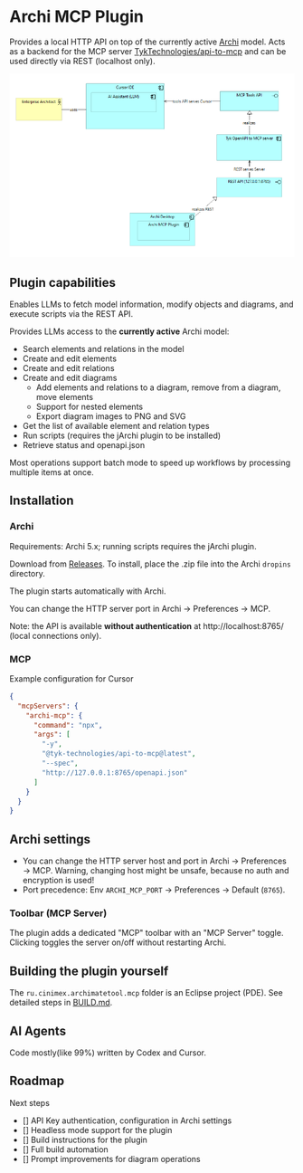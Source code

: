 # Archi MCP Plugin

Provides a local HTTP API on top of the currently active [Archi](https://archimatetool.com/) model. Acts as a backend for the MCP server [TykTechnologies/api-to-mcp](https://github.com/TykTechnologies/api-to-mcp) and can be used directly via REST (localhost only).

![image](docs/image.png)


## Plugin capabilities
Enables LLMs to fetch model information, modify objects and diagrams, and execute scripts via the REST API.


Provides LLMs access to the **currently active** Archi model:
- Search elements and relations in the model
- Create and edit elements
- Create and edit relations
- Create and edit diagrams
  - Add elements and relations to a diagram, remove from a diagram, move elements
  - Support for nested elements
  - Export diagram images to PNG and SVG
- Get the list of available element and relation types
- Run scripts (requires the jArchi plugin to be installed)
- Retrieve status and openapi.json

Most operations support batch mode to speed up workflows by processing multiple items at once.


## Installation

### Archi
Requirements: Archi 5.x; running scripts requires the jArchi plugin.

Download from [Releases](https://github.com/Diozavr/archi-mcp-plugin/releases).
To install, place the .zip file into the Archi `dropins` directory.

The plugin starts automatically with Archi.

You can change the HTTP server port in Archi → Preferences → MCP.

Note: the API is available **without authentication** at http://localhost:8765/ (local connections only).

### MCP
Example configuration for Cursor

```json
{
  "mcpServers": {
    "archi-mcp": {
      "command": "npx",
      "args": [
        "-y",
        "@tyk-technologies/api-to-mcp@latest",
        "--spec",
        "http://127.0.0.1:8765/openapi.json"
      ]
    }
  }
}
```


## Archi settings
- You can change the HTTP server host and port in Archi → Preferences → MCP. Warning, changing host might be unsafe, because no auth and encryption is used!
- Port precedence: Env `ARCHI_MCP_PORT` → Preferences → Default (`8765`).

### Toolbar (MCP Server)
The plugin adds a dedicated "MCP" toolbar with an "MCP Server" toggle. Clicking toggles the server on/off without restarting Archi. 

## Building the plugin yourself

The `ru.cinimex.archimatetool.mcp` folder is an Eclipse project (PDE). See detailed steps in [BUILD.md](BUILD.md).


## AI Agents
Code mostly(like 99%) written by Codex and Cursor.

## Roadmap

Next steps

* [] API Key authentication, configuration in Archi settings
* [] Headless mode support for the plugin
* [] Build instructions for the plugin
* [] Full build automation
* [] Prompt improvements for diagram operations